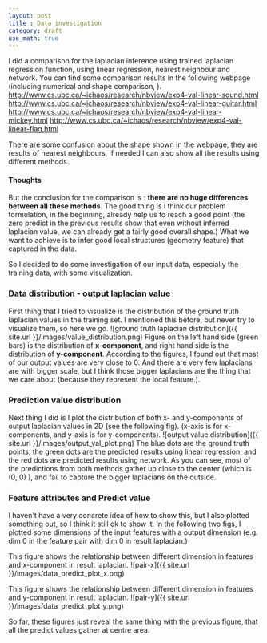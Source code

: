 ```yaml
---
layout: post
title : Data investigation
category: draft
use_math: true
---
```

I did a comparison for the laplacian inference using trained laplacian regression function, using linear regression, nearest neighbour and network.
You can find some comparison results in the following webpage (including numerical and shape comparison, ).
<http://www.cs.ubc.ca/~ichaos/research/nbview/exp4-val-linear-sound.html>
<http://www.cs.ubc.ca/~ichaos/research/nbview/exp4-val-linear-guitar.html>
<http://www.cs.ubc.ca/~ichaos/research/nbview/exp4-val-linear-mickey.html>
<http://www.cs.ubc.ca/~ichaos/research/nbview/exp4-val-linear-flag.html>

There are some confusion about the shape shown in the webpage, they are results of nearest neighbours, if needed I can also show all the results using different methods.

#### Thoughts

But the conclusion for the comparison is : **there are no huge differences between all these methods**.
The good thing is I think our problem formulation, in the beginning, already help us to reach a good point (the zero predict in the previous results show that even without inferred laplacian value, we can already get a fairly good overall shape.)
What we want to achieve is to infer good local structures (geometry feature) that captured in the data.

So I decided to do some investigation of our input data, especially the training data, with some visualization.

### Data distribution - output laplacian value

First thing that I tried to visualize is the distribution of the ground truth laplacian values in the training set.
I mentioned this before, but never try to visualize them, so here we go.
![ground truth laplacian distribution]({{ site.url }}/images/value_distribution.png)
Figure on the left hand side (green bars) is the distribution of **x-component**, and right hand side is the distribution of **y-component**.
According to the figures, I found out that most of our output values are very close to 0.
And there are very few laplacians are with bigger scale, but I think those bigger laplacians are the thing that we care about (because they represent the local feature.).

### Prediction value distribution
Next thing I did is I plot the distribution of both x- and y-components of output laplacian values in 2D (see the following fig).
(x-axis is for x-components, and y-axis is for y-components).
![output value distribution]({{ site.url }}/images/output_val_plot.png)
The blue dots are the ground truth points, the green dots are the predicted results using linear regression, and the red dots are predicted results using network.
As you can see, most of the predictions from both methods gather up close to the center (which is (0, 0) ), and fail to capture the bigger laplacians on the outside.

### Feature attributes and Predict value
I haven't have a very concrete idea of how to show this, but I also plotted something out, so I think it still ok to show it.
In the following two figs, I plotted some dimensions of the input features with a output dimension (e.g. dim 0 in the feature pair with dim 0 in result laplacian.)

This figure shows the relationship between different dimension in features and x-component in result laplacian.
![pair-x]({{ site.url }}/images/data_predict_plot_x.png)

This figure shows the relationship between different dimension in features and y-component in result laplacian.
![pair-y]({{ site.url }}/images/data_predict_plot_y.png)

So far, these figures just reveal the same thing with the previous figure, that all the predict values gather at centre area.


